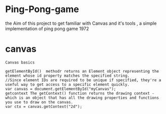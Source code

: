 # Ping-Pong-game
the Aim of this project to get familiar with Canvas and it's tools , a simple implementation of ping pong game 1972

# canvas 

    Canvas basics

    getElementById()  methodr returns an Element object representing the element whose id property matches the specified string. 
    //Since element IDs are required to be unique if specified, they're a useful way to get access to a specific element quickly.
    var canvas = document.getElementById("myCanvas");
    getcontext The getContext() function returns the drawing context - which is an object that has all the drawing properties and functions you use to draw on the canvas.
    var ctx = canvas.getContext("2d");